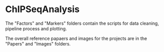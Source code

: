 # ChIPSeqAnalysis

The "Factors" and "Markers" folders contain the scripts for data cleaning, pipeline process and plotting.

The overall reference papaers and images for the projects are in the "Papers" and "Images" folders.